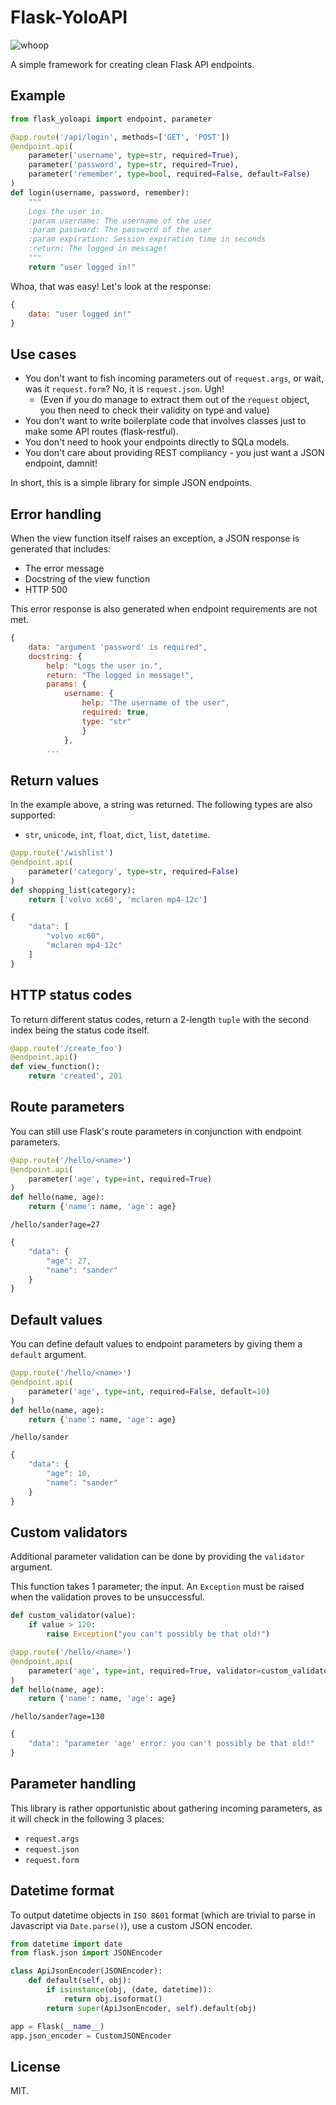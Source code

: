 # Flask-YoloAPI

![whoop](https://i.imgur.com/xVS3UGq.png)

A simple framework for creating clean Flask API endpoints.

Example
-------

```python
from flask_yoloapi import endpoint, parameter

@app.route('/api/login', methods=['GET', 'POST'])
@endpoint.api(
    parameter('username', type=str, required=True),
    parameter('password', type=str, required=True),
    parameter('remember', type=bool, required=False, default=False)
)
def login(username, password, remember):
    """
    Logs the user in.
    :param username: The username of the user
    :param password: The password of the user
    :param expiration: Session expiration time in seconds
    :return: The logged in message!
    """
    return "user logged in!"
```

Whoa, that was easy! Let's look at the response:

```javascript
{
    data: "user logged in!"
}
```

Use cases
-------------

- You don't want to fish incoming parameters out of `request.args`, or wait, was it `request.form`? No, it is `request.json`. Ugh!
    - (Even if you do manage to extract them out of the `request` object, you then need to check their validity on type and value)
- You don't want to write boilerplate code that involves classes just to make some API routes (flask-restful).
- You don't need to hook your endpoints directly to SQLa models.
- You don't care about providing REST compliancy - you just want a JSON endpoint, damnit!

In short, this is a simple library for simple JSON endpoints.


## Error handling

When the view function itself raises an exception, a JSON response is generated that includes:

- The error message
- Docstring of the view function
- HTTP 500

This error response is also generated when endpoint requirements are not met.

```javascript
{
    data: "argument 'password' is required",
    docstring: {
        help: "Logs the user in.",
        return: "The logged in message!",
        params: {
            username: {
                help: "The username of the user",
                required: true,
                type: "str"
                }
            },
        ...
```

## Return values
In the example above, a string was returned. The following types are also supported:

- `str`, `unicode`, `int`, `float`, `dict`, `list`, `datetime`.

```python
@app.route('/wishlist')
@endpoint.api(
    parameter('category', type=str, required=False)
)
def shopping_list(category):
    return ['volvo xc60', 'mclaren mp4-12c']
```

```javascript
{
    "data": [
        "volvo xc60", 
        "mclaren mp4-12c"
    ]
}
```

## HTTP status codes

To return different status codes, return a 2-length `tuple` with the second index being the status code itself.

```python
@app.route('/create_foo')
@endpoint.api()
def view_function():
    return 'created', 201
```

## Route parameters

You can still use Flask's route parameters in conjunction with endpoint parameters.

```python
@app.route('/hello/<name>')
@endpoint.api(
    parameter('age', type=int, required=True)
)
def hello(name, age):
    return {'name': name, 'age': age}
```

`/hello/sander?age=27`

```javascript
{
    "data": {
        "age": 27, 
        "name": "sander"
    }
}
```

## Default values

You can define default values to endpoint parameters by giving them a `default` argument.

```python
@app.route('/hello/<name>')
@endpoint.api(
    parameter('age', type=int, required=False, default=10)
)
def hello(name, age):
    return {'name': name, 'age': age}
```
`/hello/sander`
```javascript
{
    "data": {
        "age": 10, 
        "name": "sander"
    }
}
```

## Custom validators

Additional parameter validation can be done by providing the `validator` argument. 

This function takes 1 parameter; the input. An `Exception` must be raised when the validation proves to be unsuccessful.

```python
def custom_validator(value):
    if value > 120:
        raise Exception("you can't possibly be that old!")

@app.route('/hello/<name>')
@endpoint.api(
    parameter('age', type=int, required=True, validator=custom_validator)
)
def hello(name, age):
    return {'name': name, 'age': age}
```

`/hello/sander?age=130`

```javascript
{
    "data": "parameter 'age' error: you can't possibly be that old!"
}
```

## Parameter handling

This library is rather opportunistic about gathering incoming parameters, as it will check in the following 3 places:

- `request.args`
- `request.json`
- `request.form`

## Datetime format

To output datetime objects in `ISO 8601` format (which are trivial to parse in Javascript via `Date.parse()`), use a custom JSON encoder.

```python
from datetime import date
from flask.json import JSONEncoder

class ApiJsonEncoder(JSONEncoder):
    def default(self, obj):
        if isinstance(obj, (date, datetime)):
            return obj.isoformat()
        return super(ApiJsonEncoder, self).default(obj)

app = Flask(__name__)
app.json_encoder = CustomJSONEncoder
```

License
-------------
MIT.
